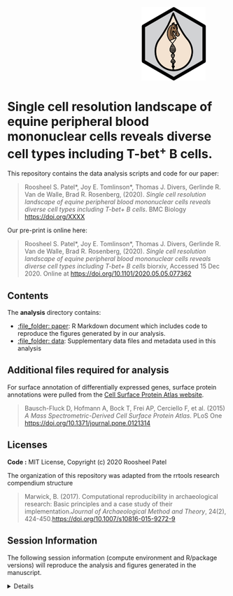 
                                                                              ![epbmclogo](analysis/data/derived_data/horse_DNA_image.png#style=centerme)

# Single cell resolution landscape of equine peripheral blood mononuclear cells reveals diverse cell types including T-bet<sup>+</sup> B cells.

This repository contains the data analysis scripts and code for our
paper:

> Roosheel S. Patel*, Joy E. Tomlinson*, Thomas J. Divers, Gerlinde R.
> Van de Walle, Brad R. Rosenberg, (2020). *Single cell resolution
> landscape of equine peripheral blood mononuclear cells reveals diverse
> cell types including T-bet+ B cells*. BMC Biology
> <https://doi.org/XXXX>

Our pre-print is online here:

> Roosheel S. Patel*, Joy E. Tomlinson*, Thomas J. Divers, Gerlinde R.
> Van de Walle, Brad R. Rosenberg, (2020). *Single cell resolution
> landscape of equine peripheral blood mononuclear cells reveals diverse
> cell types including T-bet+ B cells* biorxiv, Accessed 15 Dec 2020.
> Online at <https://doi.org/10.1101/2020.05.05.077362>

## Contents

The **analysis** directory contains:

  - [:file\_folder: paper](/analysis/paper): R Markdown document which
    includes code to reproduce the figures generated by in our analysis.
  - [:file\_folder: data](/analysis/data): Supplementary data files and
    metadata used in this analysis

## Additional files required for analysis

For surface annotation of differentially expressed genes, surface
protein annotations were pulled from the [Cell Surface Protein Atlas
website](https://wlab.ethz.ch/cspa/#abstract).

> Bausch-Fluck D, Hofmann A, Bock T, Frei AP, Cerciello F, et al. (2015)
> *A Mass Spectrometric-Derived Cell Surface Protein Atlas*. PLoS One
> <https://doi.org/10.1371/journal.pone.0121314>

## Licenses

**Code :** MIT License, Copyright (c) 2020 Roosheel Patel

The organization of this repository was adapted from the rrtools
research compendium structure

> Marwick, B. (2017). Computational reproducibility in archaeological
> research: Basic principles and a case study of their
> implementation.*Journal of Archaeological Method and Theory*, 24(2),
> 424-450.<https://doi.org/10.1007/s10816-015-9272-9>

## Session Information

The following session information (compute environment and R/package
versions) will reproduce the analysis and figures generated in the
manuscript.

<details>

> R version 3.6.2 (2019-12-12) Platform: x86\_64-pc-linux-gnu (64-bit)
> Running under: CentOS Linux 7 (Core) Matrix products: default
> BLAS/LAPACK:
> /hpc/packages/minerva-centos7/intel/parallel\_studio\_xe\_2019/compilers\_and\_libraries\_2019.0.117/linux/mkl/lib/intel64\_lin/libmkl\_gf\_lp64.so
> Random number generation: RNG: Mersenne-Twister Normal: Inversion
> Sample: Rounding locale: \[1\] LC\_CTYPE=en\_US.UTF-8 LC\_NUMERIC=C  
> \[3\] LC\_TIME=en\_US.UTF-8 LC\_COLLATE=en\_US.UTF-8  
> \[5\] LC\_MONETARY=en\_US.UTF-8 LC\_MESSAGES=en\_US.UTF-8  
> \[7\] LC\_PAPER=en\_US.UTF-8 LC\_NAME=C  
> \[9\] LC\_ADDRESS=C LC\_TELEPHONE=C  
> \[11\] LC\_MEASUREMENT=en\_US.UTF-8 LC\_IDENTIFICATION=C  
> other attached packages: \[1\] readr\_1.4.0 modelr\_0.1.8 tidyr\_1.1.2
> reshape2\_1.4.4 here\_1.0.0 circlize\_0.4.11 ComplexHeatmap\_2.2.0
> \[8\] GEOquery\_2.54.1 factoextra\_1.0.7 cluster\_2.1.0
> openxlsx\_4.2.3 legocolors\_0.2.0 ggforce\_0.3.2 ggtree\_2.0.4  
> \[15\] viridis\_0.5.1 viridisLite\_0.3.0 BiocManager\_1.30.10
> jntools\_0.1.0 mgsub\_1.7.2 ape\_5.4-1 patchwork\_1.1.0  
> \[22\] dplyr\_1.0.2 edgeR\_3.28.1 limma\_3.42.2 scales\_1.1.1
> lemon\_0.4.5 ggpubr\_0.4.0 readxl\_1.3.1  
> \[29\] ggrepel\_0.8.2 RColorBrewer\_1.1-2 ggnetwork\_0.5.8
> sctransform\_0.2.0 uwot\_0.1.9 rlang\_0.4.9 rrtools\_0.1.0  
> \[36\] future\_1.20.1 clustree\_0.4.3 ggraph\_2.0.4 ggplot2\_3.3.2
> gdata\_2.18.0 cowplot\_1.1.0 gtools\_3.8.2  
> \[43\] tibble\_3.0.4 AnnotationDbi\_1.48.0 IRanges\_2.20.2
> S4Vectors\_0.24.4 Biobase\_2.46.0 BiocGenerics\_0.32.0
> Matrix\_1.2-18  
> \[50\] renv\_0.12.3 Seurat\_3.1.0  
> loaded via a namespace (and not attached): \[1\] reticulate\_1.18
> tidyselect\_1.1.0 RSQLite\_2.2.1 htmlwidgets\_1.5.2 Rtsne\_0.15
> devtools\_2.3.2  
> \[7\] munsell\_0.5.0 codetools\_0.2-18 ica\_1.0-2 miniUI\_0.1.1.1
> withr\_2.3.0 colorspace\_2.0-0  
> \[13\] knitr\_1.30 rstudioapi\_0.13 ROCR\_1.0-11 ggsignif\_0.6.0
> tensor\_1.5 listenv\_0.8.0  
> \[19\] labeling\_0.4.2 git2r\_0.27.1 polyclip\_1.10-0 bit64\_4.0.5
> farver\_2.0.3 rprojroot\_2.0.2  
> \[25\] treeio\_1.10.0 parallelly\_1.21.0 vctrs\_0.3.5 generics\_0.1.0
> xfun\_0.19 R6\_2.5.0  
> \[31\] clue\_0.3-58 graphlayouts\_0.7.1 rsvd\_1.0.3 locfit\_1.5-9.4
> spatstat.utils\_1.17-0 assertthat\_0.2.1  
> \[37\] promises\_1.1.1 gtable\_0.3.0 globals\_0.14.0 processx\_3.4.5
> goftest\_1.2-2 tidygraph\_1.2.0  
> \[43\] clisymbols\_1.2.0 GlobalOptions\_0.1.2 splines\_3.6.1
> rstatix\_0.6.0 lazyeval\_0.2.2 broom\_0.7.2  
> \[49\] yaml\_2.2.1 abind\_1.4-5 backports\_1.2.1 httpuv\_1.5.4
> tools\_3.6.1 usethis\_1.6.3  
> \[55\] bookdown\_0.21 ellipsis\_0.3.1 sessioninfo\_1.1.1
> ggridges\_0.5.2 Rcpp\_1.0.5 plyr\_1.8.6  
> \[61\] purrr\_0.3.4 ps\_1.5.0 prettyunits\_1.1.1 rpart\_4.1-15
> deldir\_0.2-3 GetoptLong\_1.0.4  
> \[67\] pbapply\_1.4-3 zoo\_1.8-8 haven\_2.3.1 fs\_1.5.0
> magrittr\_2.0.1 data.table\_1.13.4  
> \[73\] lmtest\_0.9-38 RANN\_2.6.1 fitdistrplus\_1.1-3
> matrixStats\_0.57.0 pkgload\_1.1.0 hms\_0.5.3  
> \[79\] mime\_0.9 evaluate\_0.14 xtable\_1.8-4 rio\_0.5.16 shape\_1.4.5
> gridExtra\_2.3  
> \[85\] testthat\_3.0.0 compiler\_3.6.1 KernSmooth\_2.23-18
> crayon\_1.3.4 htmltools\_0.5.0 mgcv\_1.8-33  
> \[91\] later\_1.1.0.1 DBI\_1.1.0 tweenr\_1.0.1 MASS\_7.3-53
> car\_3.0-10 cli\_2.2.0  
> \[97\] igraph\_1.2.6 forcats\_0.5.0 pkgconfig\_2.0.3 rvcheck\_0.1.8
> foreign\_0.8-71 plotly\_4.9.2.1  
> \[103\] xml2\_1.3.2 stringr\_1.4.0 callr\_3.5.1 digest\_0.6.27
> RcppAnnoy\_0.0.17 spatstat.data\_1.5-2  
> \[109\] rmarkdown\_2.5 cellranger\_1.1.0 leiden\_0.3.6 tidytree\_0.3.3
> curl\_4.3 shiny\_1.5.0  
> \[115\] rjson\_0.2.20 lifecycle\_0.2.0 nlme\_3.1-150 jsonlite\_1.7.1
> carData\_3.0-4 desc\_1.2.0  
> \[121\] fansi\_0.4.1 pillar\_1.4.7 lattice\_0.20-41 fastmap\_1.0.1
> httr\_1.4.2 pkgbuild\_1.1.0  
> \[127\] survival\_3.2-7 glue\_1.4.2 remotes\_2.2.0 zip\_2.1.1
> spatstat\_1.64-1 png\_0.1-7  
> \[133\] bit\_4.0.4 stringi\_1.5.3 blob\_1.2.1 memoise\_1.1.0
> irlba\_2.3.3 future.apply\_1.6.0
